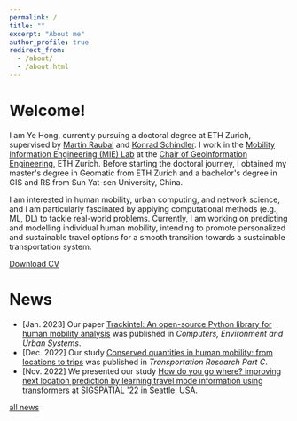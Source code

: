 ```yaml
---
permalink: /
title: ""
excerpt: "About me"
author_profile: true
redirect_from: 
  - /about/
  - /about.html
---
```


Welcome!
======

I am Ye Hong, currently pursuing a doctoral degree at ETH Zurich, supervised by [Martin Raubal](https://www.raubal.ethz.ch/) and [Konrad Schindler](https://igp.ethz.ch/personen/person-detail.html?persid=143986). I work in the [Mobility Information Engineering (MIE) Lab](http://mie-lab.ethz.ch/) at the [Chair of Geoinformation Engineering](https://gis.ethz.ch/en/), ETH Zurich. Before starting the doctoral journey, I obtained my master's degree in Geomatic from ETH Zurich and a bachelor's degree in GIS and RS from Sun Yat-sen University, China. 

I am interested in human mobility, urban computing, and network science, and I am particularly fascinated by applying computational methods (e.g., ML, DL) to tackle real-world problems. Currently, I am working on predicting and modelling individual human mobility, intending to promote personalized and sustainable travel options for a smooth transition towards a sustainable transportation system.

[Download CV](/files/cv-yehong.pdf)

News
======
* [Jan. 2023] Our paper [Trackintel: An open-source Python library for human mobility analysis](https://doi.org/10.1016/j.compenvurbsys.2023.101938) was published in *Computers, Environment and Urban Systems*. 
* [Dec. 2022] Our study [Conserved quantities in human mobility: from locations to trips](https://doi.org/10.1016/j.trc.2022.103979) was published in *Transportation Research Part C*. 
* [Nov. 2022] We presented our study [How do you go where? improving next location prediction by learning travel mode information using transformers](https://doi.org/10.1145/3557915.3560996) at SIGSPATIAL '22 in Seattle, USA. 

[all news](/news)